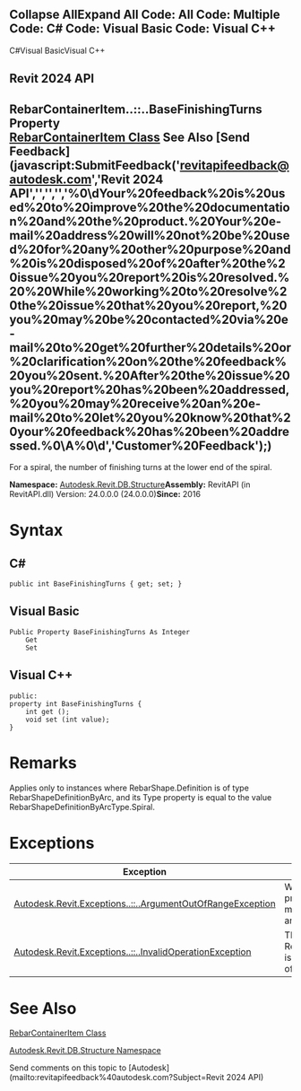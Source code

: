 ﻿

Collapse AllExpand All Code: All Code: Multiple Code: C# Code: Visual Basic Code: Visual C++   
---  
  
C#Visual BasicVisual C++

Revit 2024 API  
---  
RebarContainerItem..::..BaseFinishingTurns Property   
[RebarContainerItem Class](764f647c-9c3e-b971-1c44-b63f756e1448.md) See Also [Send Feedback](javascript:SubmitFeedback\('revitapifeedback@autodesk.com','Revit 2024 API','','','','%0\\dYour%20feedback%20is%20used%20to%20improve%20the%20documentation%20and%20the%20product.%20Your%20e-mail%20address%20will%20not%20be%20used%20for%20any%20other%20purpose%20and%20is%20disposed%20of%20after%20the%20issue%20you%20report%20is%20resolved.%20%20While%20working%20to%20resolve%20the%20issue%20that%20you%20report,%20you%20may%20be%20contacted%20via%20e-mail%20to%20get%20further%20details%20or%20clarification%20on%20the%20feedback%20you%20sent.%20After%20the%20issue%20you%20report%20has%20been%20addressed,%20you%20may%20receive%20an%20e-mail%20to%20let%20you%20know%20that%20your%20feedback%20has%20been%20addressed.%0\\A%0\\d','Customer%20Feedback'\);)  
---  
  
For a spiral, the number of finishing turns at the lower end of the spiral. 

**Namespace:** [Autodesk.Revit.DB.Structure](d586b341-f687-9d90-e96d-255806b7d4fc.md)**Assembly:** RevitAPI (in RevitAPI.dll) Version: 24.0.0.0 (24.0.0.0)**Since:** 2016 

# Syntax

C#  
---  
      
    
    public int BaseFinishingTurns { get; set; }  
  
Visual Basic  
---  
      
    
    Public Property BaseFinishingTurns As Integer
    	Get
    	Set  
  
Visual C++  
---  
      
    
    public:
    property int BaseFinishingTurns {
    	int get ();
    	void set (int value);
    }  
  
# Remarks

Applies only to instances where RebarShape.Definition is of type RebarShapeDefinitionByArc, and its Type property is equal to the value RebarShapeDefinitionByArcType.Spiral. 

# Exceptions

| Exception | Condition |
| --- | --- |
| [Autodesk.Revit.Exceptions..::..ArgumentOutOfRangeException](60f148c9-ece0-a6bb-4e12-bb4a9c8c8a24.md) | When setting this property: turns must be between 0 and 100. |
| [Autodesk.Revit.Exceptions..::..InvalidOperationException](9e715f03-3884-e539-4dd6-8d7545733adc.md) | This RebarContainerItem is not an instance of a spiral shape. |
  
# See Also

[RebarContainerItem Class](764f647c-9c3e-b971-1c44-b63f756e1448.md)

[Autodesk.Revit.DB.Structure Namespace](d586b341-f687-9d90-e96d-255806b7d4fc.md)

Send comments on this topic to [Autodesk](mailto:revitapifeedback%40autodesk.com?Subject=Revit 2024 API)